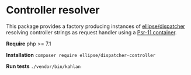 # Controller resolver

This package provides a factory producing instances of [ellipse/dispatcher](https://github.com/ellipsephp/dispatcher) resolving controller strings as request handler using a [Psr-11 container](http://www.php-fig.org/psr/psr-11/meta/).

**Require** php >= 7.1

**Installation** `composer require ellipse/dispatcher-controller`

**Run tests** `./vendor/bin/kahlan`
